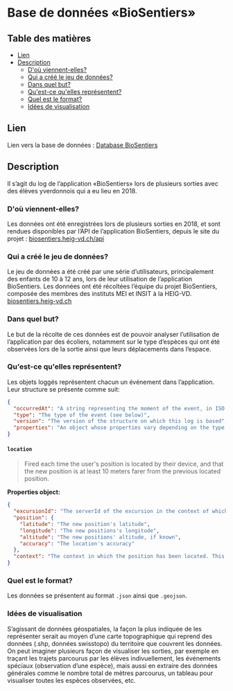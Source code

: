 # Base de données «BioSentiers»

## Table des matières

- [Lien](#database)
- [Description](#description)
  - [D'où viennent-elles?](#doù-viennent-elles)
  - [Qui a créé le jeu de données?](#qui-a-créé-le-jeu-de-données)
  - [Dans quel but?](#dans-quel-but)
  - [Qu'est-ce qu'elles représentent?](#quest-ce-quelles-représentent)
  - [Quel est le format?](#quel-est-le-format)
  - [Idées de visualisation](#idées-de-visualisation)


## Lien
Lien vers la base de données : [Database BioSentiers](https://biosentiers.heig-vd.ch/api/trails/8c8c2474-4375-4121-95d3-763f381717df/data-package)

## Description
Il s’agit du log de l’application «BioSentiers» lors de plusieurs sorties avec des élèves yverdonnois qui a eu lieu en 2018.


### D'où viennent-elles?
Les données ont été enregistrées lors de plusieurs sorties en 2018, et sont rendues disponibles par l’API de l’application BioSentiers, depuis le site du projet : [biosentiers.heig-vd.ch/api](https://biosentiers.heig-vd.ch/api)

### Qui a créé le jeu de données?
Le jeu de données a été créé par une série d’utilisateurs, principalement des enfants de 10 à 12 ans, lors de leur utilisation de l’application BioSentiers. Les données ont été récoltées l’équipe du projet BioSentiers, composée des membres des instituts MEI et INSIT à la HEIG-VD. [biosentiers.heig-vd.ch](https://biosentiers.heig-vd.ch/landing/)

### Dans quel but?
Le but de la récolte de ces données est de pouvoir analyser l’utilisation de l’application par des écoliers, notamment sur le type d’espèces qui ont été observées lors de la sortie ainsi que leurs déplacements dans l’espace.

### Qu'est-ce qu'elles représentent?

Les objets loggés représentent chacun un événement dans l’application. Leur structure se présente comme suit:

```json
{
  "occurredAt": "A string representing the moment of the event, in ISO format",
  "type": "The type of the event (see below)",
  "version": "The version of the structure on which this log is based",
  "properties": "An object whose properties vary depending on the type of the log (see below)"
}
```


#### `location`

> Fired each time the user's position is located by their device, and that the new position is at least 10 meters farer from the previous located position.

**Properties object:**

```json
{
  "excursionId": "The serverId of the excursion in the context of which the position has been located",
  "position": {
    "latitude": "The new position's latitude",
    "longitude": "The new positions's longitude",
    "altitude": "The new positions' altitude, if known",
    "accuracy": "The location's accuracy"
  },
  "context": "The context in which the position has been located. This can be either on an excursion's card page (excursionCard) or when in the AR view (ar)."
}
```

### Quel est le format?
Les données se présentent au format ```.json``` ainsi que ```.geojson```.

### Idées de visualisation
S’agissant de données géospatiales, la façon la plus indiquée de les représenter serait au moyen d’une carte topographique qui reprend des données (.shp, données swisstopo) du territoire que couvrent les données. On peut imaginer plusieurs façon de visualiser les sorties, par exemple en traçant les trajets parcourus par les élèves indivuellement, les événements spéciaux (observation d’une espèce), mais aussi en extraire des données générales comme le nombre total de mètres parcourus, un tableau pour visualiser toutes les espèces observées, etc. 
